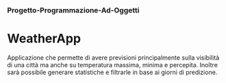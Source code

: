### Progetto-Programmazione-Ad-Oggetti
# WeatherApp
 

Applicazione che permette di avere previsioni principalmente sulla visibilità di una città ma anche su temperatura massima, minima e percepita. 
Inoltre sarà possibile generare statistiche e filtrarle in base ai giorni di predizione.  
